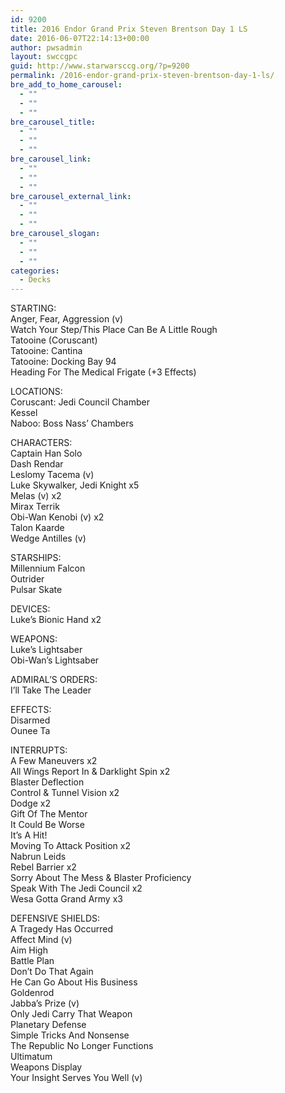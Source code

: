 ```yaml
---
id: 9200
title: 2016 Endor Grand Prix Steven Brentson Day 1 LS
date: 2016-06-07T22:14:13+00:00
author: pwsadmin
layout: swccgpc
guid: http://www.starwarsccg.org/?p=9200
permalink: /2016-endor-grand-prix-steven-brentson-day-1-ls/
bre_add_to_home_carousel:
  - ""
  - ""
  - ""
bre_carousel_title:
  - ""
  - ""
  - ""
bre_carousel_link:
  - ""
  - ""
  - ""
bre_carousel_external_link:
  - ""
  - ""
  - ""
bre_carousel_slogan:
  - ""
  - ""
  - ""
categories:
  - Decks
---
```

STARTING:  
Anger, Fear, Aggression (v)  
Watch Your Step/This Place Can Be A Little Rough  
Tatooine (Coruscant)  
Tatooine: Cantina  
Tatooine: Docking Bay 94  
Heading For The Medical Frigate (+3 Effects)

LOCATIONS:  
Coruscant: Jedi Council Chamber  
Kessel  
Naboo: Boss Nass&#8217; Chambers

CHARACTERS:  
Captain Han Solo  
Dash Rendar  
Leslomy Tacema (v)  
Luke Skywalker, Jedi Knight x5  
Melas (v) x2  
Mirax Terrik  
Obi-Wan Kenobi (v) x2  
Talon Kaarde  
Wedge Antilles (v)

STARSHIPS:  
Millennium Falcon  
Outrider  
Pulsar Skate

DEVICES:  
Luke&#8217;s Bionic Hand x2

WEAPONS:  
Luke&#8217;s Lightsaber  
Obi-Wan&#8217;s Lightsaber

ADMIRAL&#8217;S ORDERS:  
I&#8217;ll Take The Leader

EFFECTS:  
Disarmed  
Ounee Ta

INTERRUPTS:  
A Few Maneuvers x2  
All Wings Report In & Darklight Spin x2  
Blaster Deflection  
Control & Tunnel Vision x2  
Dodge x2  
Gift Of The Mentor  
It Could Be Worse  
It&#8217;s A Hit!  
Moving To Attack Position x2  
Nabrun Leids  
Rebel Barrier x2  
Sorry About The Mess & Blaster Proficiency  
Speak With The Jedi Council x2  
Wesa Gotta Grand Army x3

DEFENSIVE SHIELDS:  
A Tragedy Has Occurred  
Affect Mind (v)  
Aim High  
Battle Plan  
Don&#8217;t Do That Again  
He Can Go About His Business  
Goldenrod  
Jabba&#8217;s Prize (v)  
Only Jedi Carry That Weapon  
Planetary Defense  
Simple Tricks And Nonsense  
The Republic No Longer Functions  
Ultimatum  
Weapons Display  
Your Insight Serves You Well (v)